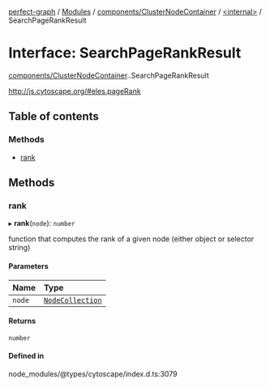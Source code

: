 [perfect-graph](../README.md) / [Modules](../modules.md) / [components/ClusterNodeContainer](../modules/components_ClusterNodeContainer.md) / [<internal\>](../modules/components_ClusterNodeContainer._internal_.md) / SearchPageRankResult

# Interface: SearchPageRankResult

[components/ClusterNodeContainer](../modules/components_ClusterNodeContainer.md).[<internal>](../modules/components_ClusterNodeContainer._internal_.md).SearchPageRankResult

http://js.cytoscape.org/#eles.pageRank

## Table of contents

### Methods

- [rank](components_ClusterNodeContainer._internal_.SearchPageRankResult.md#rank)

## Methods

### rank

▸ **rank**(`node`): `number`

function that computes the rank of a given node (either object or selector string)

#### Parameters

| Name | Type |
| :------ | :------ |
| `node` | [`NodeCollection`](components_ClusterNodeContainer._internal_.NodeCollection.md) |

#### Returns

`number`

#### Defined in

node_modules/@types/cytoscape/index.d.ts:3079
